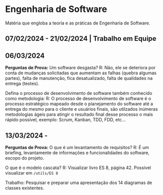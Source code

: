 # Engenharia de Software
Matéria que engloba a teoria e as práticas de Engenharia de Software.

## 07/02/2024 - 21/02/2024 | Trabalho em Equipe

## 06/03/2024 
**Perguntas de Prova:**
Um software desgasta?
R: Não, ele se deteriora por conta de mudanças solicitadas que aumentam as falhas (quebra algumas partes), falta de manutenção, fica desatualizado, falta de qualidades na entrega (testes).

Defina o processo de desenvolvimento de software também conhecido como metodologia:
R: O processo de desenvolvimento de software é o processo estratégico mapeado desde o planejamento do software até a entrega do mesmo para o cliente e usuários finais, são utilzados inúmeras metodologias ágeis para atingir o resultado final desse processo o mais rápido possível, exemplo: Scrum, Kanban, TDD, FDD, etc...

## 13/03/2024 - 
**Perguntas de Prova:**
O que é um levantamento de requisitos?
R: É um briefing, levantamente de informações e funcionalidades do software, escopo do projeto.

O que é o modelo cascata?
R: Visualizar livro ES 8, página 42.
Possível visualizar em ```/utils/ES 8```

Trabalho:
Pesquisar e preparar uma apresentação dos 14 diagramas de classes existentes.